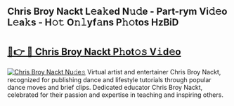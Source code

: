 ## Chris Broy Nackt L𝚎a𝚔ed N𝚞𝚍e - Part-rym Vi𝚍𝚎o L𝚎a𝚔s - H𝚘𝚝 O𝚗𝚕yf𝚊ns P𝚑𝚘tos HzBiD

# <h2><a href="http://kf1c96o.oniu.top/?m=Chris+Broy+Nackt">🔗👉 🔴 Chris Broy Nackt P𝚑ot𝚘𝚜 V𝚒d𝚎o</a></h2>

[![Chris Broy Nackt Nu𝚍e𝚜](https://i.imgur.com/0qMVB7G.gif)](http://kf1c96o.oniu.top/?m=Chris+Broy+Nackt)
Virtual artist and entertainer Chris Broy Nackt, recognized for publishing dance and lifestyle tutorials through popular dance moves and brief clips. Dedicated educator Chris Broy Nackt, celebrated for their passion and expertise in teaching and inspiring others.  
